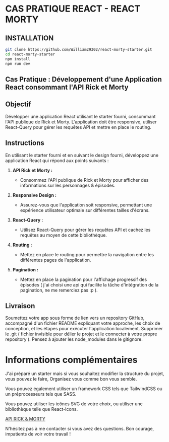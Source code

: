 # CAS PRATIQUE REACT - REACT MORTY

## INSTALLATION

```bash
git clone https://github.com/William29302/react-morty-starter.git
cd react-morty-starter
npm install
npm run dev
```

## Cas Pratique : Développement d'une Application React consommant l'API Rick et Morty

## Objectif

Développer une application React utilisant le starter fourni, consommant l'API publique de Rick et Morty. L'application doit être responsive, utiliser React-Query pour gérer les requêtes API et mettre en place le routing.

## Instructions

En utilisant le starter fourni et en suivant le design fourni, développez une application React qui répond aux points suivants :

1. **API Rick et Morty :**

   - Consommez l'API publique de Rick et Morty pour afficher des informations sur les personnages & épisodes.

2. **Responsive Design :**

   - Assurez-vous que l'application soit responsive, permettant une expérience utilisateur optimale sur différentes tailles d'écrans.

3. **React-Query :**

   - Utilisez React-Query pour gérer les requêtes API et cachez les requêtes au moyen de cette bibliothèque.

4. **Routing :**

   - Mettez en place le routing pour permettre la navigation entre les différentes pages de l'application.

5. **Pagination :**
   - Mettez en place la pagination pour l'affichage progressif des épisodes ( j'ai choisi une api qui facilite la tâche d'intégration de la pagination, ne me remerciez pas :p ).

## Livraison

Soumettez votre app sous forme de lien vers un repository GitHub, accompagné d'un fichier README expliquant votre approche, les choix de conception, et les étapes pour exécuter l'application localement. Supprimer le .git ( fichier invisible pour délier le projet et le connecter à votre propre repository ). Pensez à ajouter les node_modules dans le gitignore.

# Informations complémentaires

J'ai préparé un starter mais si vous souhaitez modifier la structure du projet, vous pouvez le faire, Organisez vous comme bon vous semble.

Vous pouvez également utiliser un framework CSS tels que TailwindCSS ou un préprocesseurs tels que SASS.

Vous pouvez utiliser les icônes SVG de votre choix, ou utiliser une bibliothèque telle que React-Icons.

[API RICK & MORTY](https://rickandmortyapi.com/documentation/#rest)

N'hésitez pas à me contacter si vous avez des questions. Bon courage, impatients de voir votre travail !

